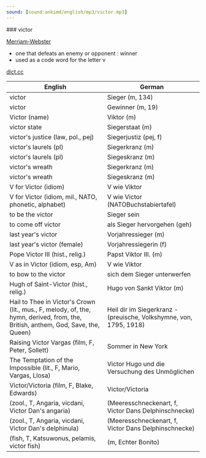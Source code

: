 ```yaml
---
sound: [sound:ankimd/english/mp3/victor.mp3]
---
```


\### victor

[Merriam-Webster](https://www.merriam-webster.com/dictionary/victor)

- one that defeats an enemy or opponent : winner
- used as a code word for the letter v

[dict.cc](https://www.dict.cc/victor)

| English        | German       |
| -------------- | ------------ |
| victor | Sieger (m, 134) |
| victor | Gewinner (m, 19) |
| Victor (name) | Viktor (m) |
| victor state | Siegerstaat (m) |
| victor's justice (law, pol., pej) | Siegerjustiz (pej, f) |
| victor's laurels (pl) | Siegerkranz (m) |
| victor's laurels (pl) | Siegeskranz (m) |
| victor's wreath | Siegerkranz (m) |
| victor's wreath | Siegeskranz (m) |
| V for Victor (idiom) | V wie Viktor |
| V for Victor (idiom, mil., NATO, phonetic, alphabet) | V wie Victor (NATOBuchstabiertafel) |
| to be the victor | Sieger sein |
| to come off victor | als Sieger hervorgehen (geh) |
| last year's victor | Vorjahressieger (m) |
| last year's victor (female) | Vorjahressiegerin (f) |
| Pope Victor III (hist., relig.) | Papst Viktor III. (m) |
| V as in Victor (idiom, esp, Am) | V wie Viktor |
| to bow to the victor | sich dem Sieger unterwerfen |
| Hugh of Saint-Victor (hist., relig.) | Hugo von Sankt Viktor (m) |
| Hail to Thee in Victor's Crown (lit., mus., F, melody, of, the, hymn, derived, from, the, British, anthem, God, Save, the, Queen) | Heil dir im Siegerkranz - (preuische, Volkshymne, von, 1795, 1918) |
| Raising Victor Vargas (film, F, Peter, Sollett) | Sommer in New York |
| The Temptation of the Impossible (lit., F, Mario, Vargas, Llosa) | Victor Hugo und die Versuchung des Unmöglichen |
| Victor/Victoria (film, F, Blake, Edwards) | Victor/Victoria |
|  (zool., T, Angaria, vicdani, Victor Dan's angaria) |  (Meeresschneckenart, f, Victor Dans Delphinschnecke) |
|  (zool., T, Angaria, vicdani, Victor Dan's delphinula) |  (Meeresschneckenart, f, Victor Dans Delphinschnecke) |
|  (fish, T, Katsuwonus, pelamis, victor fish) |  (m, Echter Bonito) |
